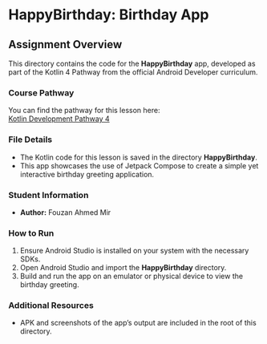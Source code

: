 # HappyBirthday: Birthday App

## Assignment Overview
This directory contains the code for the **HappyBirthday** app, developed as part of the Kotlin 4 Pathway from the official Android Developer curriculum.

### Course Pathway
You can find the pathway for this lesson here:  
[Kotlin Development Pathway 4](https://developer.android.com/courses/pathways/android-basics-compose-unit-1-pathway-3)

### File Details
- The Kotlin code for this lesson is saved in the directory **HappyBirthday**.
- This app showcases the use of Jetpack Compose to create a simple yet interactive birthday greeting application.

### Student Information
- **Author:** Fouzan Ahmed Mir

### How to Run
1. Ensure Android Studio is installed on your system with the necessary SDKs.
2. Open Android Studio and import the **HappyBirthday** directory.
3. Build and run the app on an emulator or physical device to view the birthday greeting.

### Additional Resources
- APK and screenshots of the app’s output are included in the root of this directory.
